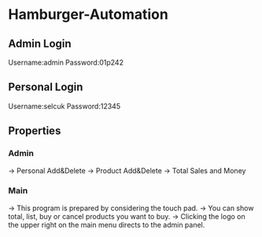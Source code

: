 # Hamburger-Automation

## Admin Login

Username:admin
Password:01p242

## Personal Login
Username:selcuk
Password:12345

## Properties
### Admin
-> Personal Add&Delete
-> Product Add&Delete
-> Total Sales and Money
### Main
-> This program is prepared by considering the touch pad. 
-> You can show total, list, buy or cancel products you want to buy.
-> Clicking the logo on the upper right on the main menu directs to the admin panel.
